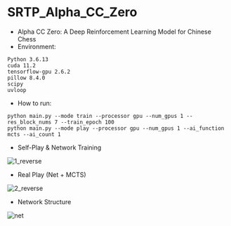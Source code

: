 # SRTP_Alpha_CC_Zero

- Alpha CC Zero: A Deep Reinforcement Learning Model for Chinese Chess
- Environment:

```
Python 3.6.13
cuda 11.2
tensorflow-gpu 2.6.2
pillow 8.4.0
scipy
uvloop
```

- How to run:

```
python main.py --mode train --processor gpu --num_gpus 1 --res_block_nums 7 --train_epoch 100
python main.py --mode play --processor gpu --num_gpus 1 --ai_function mcts --ai_count 1 
```

- Self-Play & Network Training

![1_reverse](https://user-images.githubusercontent.com/67775090/187147719-3edd4e5e-a76e-465d-99a7-a694bfb6710d.png)

- Real Play (Net + MCTS)

![2_reverse](https://user-images.githubusercontent.com/67775090/187147789-cd494e7f-7508-44de-b28f-fc2c80d71886.png)

- Network Structure

![net](https://user-images.githubusercontent.com/67775090/187149554-b554c158-8d44-451a-9457-2646c8820bc6.png)
